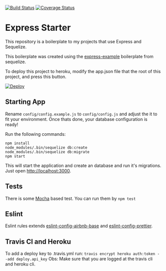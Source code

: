 [![Build Status](https://travis-ci.org/FerreiraRaphael/express-starter.svg?branch=master)](https://travis-ci.org/FerreiraRaphael/express-starter) [![Coverage Status](https://coveralls.io/repos/github/FerreiraRaphael/express-starter/badge.svg?branch=master)](https://coveralls.io/github/FerreiraRaphael/express-starter?branch=master)

# Express Starter

This repository is a boilerplate to my projects that use Express and Sequelize.

This boilerplate was created using the [express-example](https://github.com/sequelize/express-example) boilerplate from sequelize.

To deploy this project to heroku, modify the app.json file that the root of this project, 
and press this button.

[![Deploy](https://www.herokucdn.com/deploy/button.svg)](https://heroku.com/deploy)

## Starting App

Rename `config/config.example.js` to `config/config.js` 
and adjust the it to fit your environment. 
Once thats done, your database configuration is ready!

Run the following commands:
```
npm install
node_modules/.bin/sequelize db:create
node_modules/.bin/sequelize db:migrate
npm start
```

This will start the application and create an database and run it's migrations.
Just open [http://localhost:3000](http://localhost:3000).

## Tests

There is some [Mocha](https://mochajs.org) based test. You can run them by `npm test`

## Eslint

Eslint rules extends [eslint-config-airbnb-base](https://github.com/airbnb/javascript/tree/master/packages/eslint-config-airbnb-base) and [eslint-config-prettier](https://github.com/prettier/eslint-config-prettier).

## Travis CI and Heroku

To add a deploy key to .travis.yml run:
`travis encrypt heroku auth:token --add deploy.api_key`
Obs: Make sure that you are logged at the travis cli and heroku cli.
